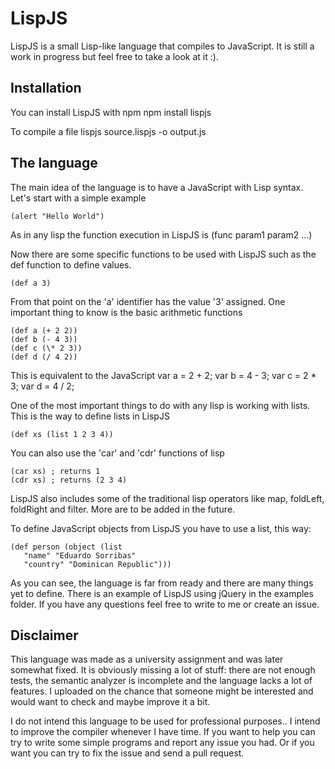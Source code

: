 LispJS
======

LispJS is a small Lisp-like language that compiles to JavaScript. It is still a work in progress
but feel free to take a look at it :).


Installation
------------

You can install LispJS with npm
    npm install lispjs

To compile a file
    lispjs source.lispjs -o output.js

The language
------------

The main idea of the language is to have a JavaScript with Lisp syntax.
Let's start with a simple example

    (alert "Hello World")

As in any lisp the function execution in LispJS is (func param1 param2 ...)

Now there are some specific functions to be used with LispJS such as the def function
to define values.

    (def a 3)

From that point on the 'a' identifier has the value '3' assigned. One important thing
to know is the basic arithmetic functions

    (def a (+ 2 2))
    (def b (- 4 3))
    (def c (\* 2 3))
    (def d (/ 4 2))

This is equivalent to the JavaScript
    var a = 2 + 2;
    var b = 4 - 3;
    var c = 2 * 3;
    var d = 4 / 2;

One of the most important things to do with any lisp is working with lists.
This is the way to define lists in LispJS

    (def xs (list 1 2 3 4))

You can also use the 'car' and 'cdr' functions of lisp

    (car xs) ; returns 1
    (cdr xs) ; returns (2 3 4)

LispJS also includes some of the traditional lisp operators like map, foldLeft, 
foldRight and filter. More are to be added in the future.

To define JavaScript objects from LispJS you have to use a list, this way:

    (def person (object (list
       "name" "Eduardo Sorribas"
       "country" "Dominican Republic")))

As you can see, the language is far from ready and there are many things yet
to define. There is an example of LispJS using jQuery in the examples folder.
If you have any questions feel free to write to me or create an issue.

Disclaimer
----------

This language was made as a university assignment and was later somewhat fixed.
It is obviously missing a lot of stuff: there are not enough tests, the semantic
analyzer is incomplete and the language lacks a lot of features. I uploaded on 
the chance that someone might be interested and would want to check and maybe 
improve it a bit.

I do not intend this language to be used for professional purposes.. I intend 
to improve the compiler whenever I have time. If you want to help you can try 
to write some simple programs and report any issue you had. Or if you want you 
can try to fix the issue and send a pull request.
